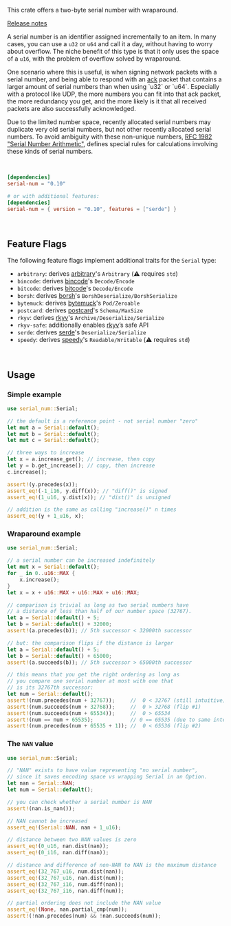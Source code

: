 This crate offers a two-byte serial number with wraparound.

[Release notes](https://github.com/timwie/serial-num/blob/main/RELEASES.md)

A serial number is an identifier assigned incrementally to an item.
In many cases, you can use a `u32` or `u64` and call it
a day, without having to worry about overflow. The niche benefit of this type
is that it only uses the space of a `u16`, with the problem of overflow solved
by wraparound.

One scenario where this is useful, is when signing network packets with
a serial number, and being able to respond with an [ack](https://en.wikipedia.org/wiki/Acknowledgement_(data_networks)) packet
that contains a larger amount of serial numbers than when using `u32` or `u64`.
Especially with a protocol like UDP, the more numbers you can fit into that ack packet,
the more redundancy you get, and the more likely is it that all received packets are also successfully acknowledged.

Due to the limited number space, recently allocated serial numbers may
duplicate very old serial numbers, but not other recently allocated serial numbers.
To avoid ambiguity with these non-unique numbers, [RFC 1982 "Serial Number Arithmetic"](https://datatracker.ietf.org/doc/html/rfc1982),
defines special rules for calculations involving these kinds of serial numbers. 

<br>

```toml
[dependencies]
serial-num = "0.10"

# or with additional features:
[dependencies]
serial-num = { version = "0.10", features = ["serde"] }
```

<br>

## Feature Flags
The following feature flags implement additional traits for the `Serial` type:
* `arbitrary`: derives [arbitrary]'s `Arbitrary` (⚠️ requires `std`)
* `bincode`: derives [bincode]'s `Decode/Encode`
* `bitcode`: derives [bitcode]'s `Decode/Encode`
* `borsh`: derives [borsh]'s `BorshDeserialize/BorshSerialize`
* `bytemuck`: derives [bytemuck]'s `Pod/Zeroable`
* `postcard`: derives [postcard]'s `Schema/MaxSize`
* `rkyv`: derives [rkyv]'s `Archive/Deserialize/Serialize`
* `rkyv-safe`: additionally enables [rkyv]’s safe API
* `serde`: derives [serde]'s `Deserialize/Serialize`
* `speedy`: derives [speedy]'s `Readable/Writable` (⚠️ requires `std`)

[arbitrary]: https://crates.io/crates/arbitrary
[bincode]: https://crates.io/crates/bincode
[bitcode]: https://crates.io/crates/bitcode
[borsh]: https://crates.io/crates/borsh
[bytemuck]: https://crates.io/crates/bytemuck
[postcard]: https://crates.io/crates/postcard
[rkyv]: https://crates.io/crates/rkyv
[serde]: https://crates.io/crates/serde
[speedy]: https://crates.io/crates/speedy

<br>

## Usage
### Simple example
```rust
use serial_num::Serial;

// the default is a reference point - not serial number "zero"
let mut a = Serial::default();
let mut b = Serial::default();
let mut c = Serial::default();

// three ways to increase
let x = a.increase_get(); // increase, then copy
let y = b.get_increase(); // copy, then increase
c.increase();

assert!(y.precedes(x));
assert_eq!(-1_i16, y.diff(x)); // "diff()" is signed
assert_eq!(1_u16, y.dist(x)); // "dist()" is unsigned

// addition is the same as calling "increase()" n times
assert_eq!(y + 1_u16, x);
```

### Wraparound example
```rust
use serial_num::Serial;

// a serial number can be increased indefinitely
let mut x = Serial::default();
for _ in 0..u16::MAX {
    x.increase();
}
let x = x + u16::MAX + u16::MAX + u16::MAX;

// comparison is trivial as long as two serial numbers have
// a distance of less than half of our number space (32767).
let a = Serial::default() + 5;
let b = Serial::default() + 32000;
assert!(a.precedes(b)); // 5th successor < 32000th successor

// but: the comparison flips if the distance is larger
let a = Serial::default() + 5;
let b = Serial::default() + 65000;
assert!(a.succeeds(b)); // 5th successor > 65000th successor

// this means that you get the right ordering as long as
// you compare one serial number at most with one that
// is its 32767th successor:
let num = Serial::default();
assert!(num.precedes(num + 32767));     //  0 < 32767 (still intuitive)
assert!(num.succeeds(num + 32768));     //  0 > 32768 (flip #1)
assert!(num.succeeds(num + 65534));     //  0 > 65534
assert!(num == num + 65535);            // 0 == 65535 (due to same internal representation)
assert!(num.precedes(num + 65535 + 1)); //  0 < 65536 (flip #2)
```

### The `NAN` value
```rust
use serial_num::Serial;

// "NAN" exists to have value representing "no serial number",
// since it saves encoding space vs wrapping Serial in an Option.
let nan = Serial::NAN;
let num = Serial::default();

// you can check whether a serial number is NAN
assert!(nan.is_nan());

// NAN cannot be increased
assert_eq!(Serial::NAN, nan + 1_u16);

// distance between two NAN values is zero
assert_eq!(0_u16, nan.dist(nan));
assert_eq!(0_i16, nan.diff(nan));

// distance and difference of non-NAN to NAN is the maximum distance
assert_eq!(32_767_u16, num.dist(nan));
assert_eq!(32_767_u16, nan.dist(num));
assert_eq!(32_767_i16, num.diff(nan));
assert_eq!(32_767_i16, nan.diff(num));

// partial ordering does not include the NAN value
assert_eq!(None, nan.partial_cmp(num));
assert!(!nan.precedes(num) && !nan.succeeds(num));
```
